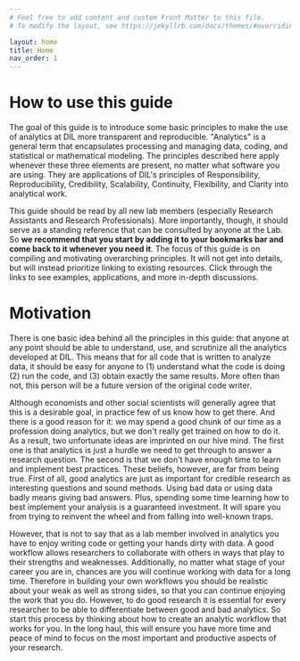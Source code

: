 ```yaml
---
# Feel free to add content and custom Front Matter to this file.
# To modify the layout, see https://jekyllrb.com/docs/themes/#overriding-theme-defaults

layout: home
title: Home
nav_order: 1
---
```


# How to use this guide

The goal of this guide is to introduce some basic principles to make the use of analytics at DIL more transparent and reproducible. "Analytics" is a general term that encapsulates processing and managing data, coding, and statistical or mathematical modeling. The principles described here apply whenever these three elements are present, no matter what software you are using. They are applications of DIL's principles of Responsibility, Reproducibility, Credibility, Scalability, Continuity, Flexibility, and Clarity into analytical work. 

This  guide should be read by all new lab members (especially Research Assistants and Research Professionals). More importantly, though, it should serve as a standing reference that can be consulted by anyone at the Lab. So **we recommend that you start by adding it to your bookmarks bar and come back to it whenever you need it**. The focus of this guide is on compiling and motivating overarching principles. It will not get into details, but will instead prioritize linking to existing resources. Click through the links to see examples, applications, and more in-depth discussions. 

# Motivation

There is one basic idea behind all the principles in this guide: that anyone at any point should be able to understand, use, and scrutinize all the analytics developed at DIL. This means that for all code that is written to analyze data, it should be easy for anyone to (1) understand what the code is doing (2) run the code, and (3) obtain exactly the same results. More often than not, this person will be a future version of the original code writer.

Although economists and other social scientists will generally agree that this is a desirable goal, in practice few of us know how to get there. And there is a good reason for it: we may spend a good chunk of our time as a profession doing analytics, but we don't really get trained on how to do it. As a result, two unfortunate ideas are imprinted on our hive mind. The first one is that analytics is just a hurdle we need to get through to answer a research question. The second is that we don't have enough time to learn and implement best practices.
These beliefs, however, are far from being true. First of all, good analytics are just as important for credible research as interesting questions and sound methods. Using bad data or using data badly means giving bad answers. Plus, spending some time learning how to best implement your analysis is a guaranteed investment. It will spare you from trying to reinvent the wheel and from falling into well-known traps.

However, that is not to say that as a lab member involved in analytics you have to enjoy writing code or getting your hands dirty with data. A good workflow allows researchers to collaborate with others in ways that play to their strengths and weaknesses. Additionally, no matter what stage of your career you are in, chances are you will continue working with data for a long time. Therefore in building your own workflows you should be realistic about your weak as well as strong sides, so that you can continue enjoying the work that you do. However, to do good research it is essential for every researcher to be able to differentiate between good and bad analytics. So start this process by thinking about how to create an analytic workflow that works for you. In the long haul, this will ensure you have more time and peace of mind to focus on the most important and productive aspects of your research.
